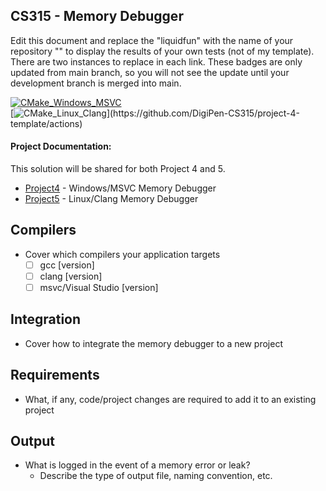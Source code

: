 CS315 - Memory Debugger
-----------------------

<!-- Continuous Integration Tests -->
<!-- Edit this document and replace the "liquidfun" repository name with the name of your repository "<_project-4-github-username_>" to display the results of your own tests (not of my template). You can delete this text. -->
Edit this document and replace the "liquidfun" with the name of your repository "<github-repository-name>" to display the results of your own tests (not of my template). There are two instances to replace in each link. These badges are only updated from main branch, so you will not see the update until your development branch is merged into main.  

[![CMake_Windows_MSVC](https://github.com/DigiPen-CS315/project-4-template/workflows/CMake_Windows_MSVC/badge.svg)](https://github.com/DigiPen-CS315/project-4-template/actions)  
[![CMake_Linux_Clang](https://github.com/DigiPen-CS315/project-4-template/workflows/CMake_Linux_Clang/badge.svg?)](https://github.com/DigiPen-CS315/project-4-template/actions)  

#### Project Documentation: 
This solution will be shared for both Project 4 and 5.
- [Project4](https://github.com/DigiPen-CS315/CourseMaterials/tree/main/Projects/Project4/) - Windows/MSVC Memory Debugger
- [Project5](https://github.com/DigiPen-CS315/CourseMaterials/tree/main/Projects/Project5/) - Linux/Clang Memory Debugger

## Compilers  
- Cover which compilers your application targets
    - [ ] gcc [version]  
    - [ ] clang [version]  
    - [ ] msvc/Visual Studio [version]  

## Integration  
- Cover how to integrate the memory debugger to a new project <!-- replace this text -->

## Requirements  
- What, if any, code/project changes are required to add it to an existing project <!-- replace this text -->

## Output  
- What is logged in the event of a memory error or leak? <!-- replace this text -->
    - Describe the type of output file, naming convention, etc. <!-- replace this text -->
